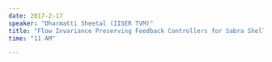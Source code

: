 ```yaml
---
date: 2017-2-17
speaker: "Dharmatti Sheetal (IISER TVM)"
title: "Flow Invariance Preserving Feedback Controllers for Sabra Shell Model of Turbulence"
time: "11 AM" 

---
```


